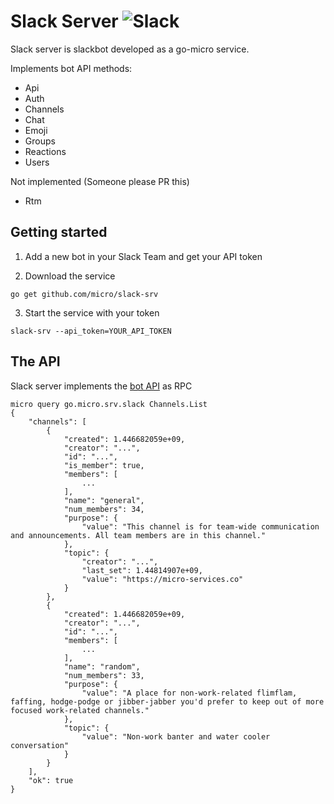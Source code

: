 # Slack Server ![Slack](https://github.com/micro/slack-srv/blob/master/slack.jpg)

Slack server is slackbot developed as a go-micro service.

Implements bot API methods:

- Api
- Auth
- Channels
- Chat
- Emoji
- Groups
- Reactions
- Users

Not implemented (Someone please PR this)

- Rtm

## Getting started

1. Add a new bot in your Slack Team and get your API token

2. Download the service

```shell
go get github.com/micro/slack-srv
```

3. Start the service with your token
```shell
slack-srv --api_token=YOUR_API_TOKEN
```

## The API
Slack server implements the [bot API](https://api.slack.com/bot-users) as RPC

```shell
micro query go.micro.srv.slack Channels.List 
{
	"channels": [
		{
			"created": 1.446682059e+09,
			"creator": "...",
			"id": "...",
			"is_member": true,
			"members": [
				...
			],
			"name": "general",
			"num_members": 34,
			"purpose": {
				"value": "This channel is for team-wide communication and announcements. All team members are in this channel."
			},
			"topic": {
				"creator": "...",
				"last_set": 1.44814907e+09,
				"value": "https://micro-services.co"
			}
		},
		{
			"created": 1.446682059e+09,
			"creator": "...",
			"id": "...",
			"members": [
				...
			],
			"name": "random",
			"num_members": 33,
			"purpose": {
				"value": "A place for non-work-related flimflam, faffing, hodge-podge or jibber-jabber you'd prefer to keep out of more focused work-related channels."
			},
			"topic": {
				"value": "Non-work banter and water cooler conversation"
			}
		}
	],
	"ok": true
}
```
